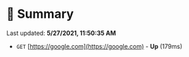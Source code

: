 # 📖 Summary
Last updated: **5/27/2021, 11:50:35 AM**

- `GET` [https://google.com](https://google.com) - **Up** (179ms)

